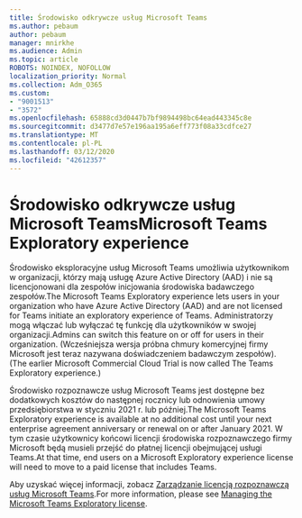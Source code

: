 ```yaml
---
title: Środowisko odkrywcze usług Microsoft Teams
ms.author: pebaum
author: pebaum
manager: mnirkhe
ms.audience: Admin
ms.topic: article
ROBOTS: NOINDEX, NOFOLLOW
localization_priority: Normal
ms.collection: Adm_O365
ms.custom:
- "9001513"
- "3572"
ms.openlocfilehash: 65888cd3d0447b7bf9894498bc64ead443345c8e
ms.sourcegitcommit: d3477d7e57e196aa195a6eff773f08a33cdfce27
ms.translationtype: MT
ms.contentlocale: pl-PL
ms.lasthandoff: 03/12/2020
ms.locfileid: "42612357"
---
```

# <a name="microsoft-teams-exploratory-experience"></a><span data-ttu-id="e5f63-102">Środowisko odkrywcze usług Microsoft Teams</span><span class="sxs-lookup"><span data-stu-id="e5f63-102">Microsoft Teams Exploratory experience</span></span>

<span data-ttu-id="e5f63-103">Środowisko eksploracyjne usług Microsoft Teams umożliwia użytkownikom w organizacji, którzy mają usługę Azure Active Directory (AAD) i nie są licencjonowani dla zespołów inicjowania środowiska badawczego zespołów.</span><span class="sxs-lookup"><span data-stu-id="e5f63-103">The Microsoft Teams Exploratory experience lets users in your organization who have Azure Active Directory (AAD) and are not licensed for Teams initiate an exploratory experience of Teams.</span></span> <span data-ttu-id="e5f63-104">Administratorzy mogą włączać lub wyłączać tę funkcję dla użytkowników w swojej organizacji.</span><span class="sxs-lookup"><span data-stu-id="e5f63-104">Admins can switch this feature on or off for users in their organization.</span></span> <span data-ttu-id="e5f63-105">(Wcześniejsza wersja próbna chmury komercyjnej firmy Microsoft jest teraz nazywana doświadczeniem badawczym zespołów).</span><span class="sxs-lookup"><span data-stu-id="e5f63-105">(The earlier Microsoft Commercial Cloud Trial is now called The Teams Exploratory experience.)</span></span>

<span data-ttu-id="e5f63-106">Środowisko rozpoznawcze usług Microsoft Teams jest dostępne bez dodatkowych kosztów do następnej rocznicy lub odnowienia umowy przedsiębiorstwa w styczniu 2021 r. lub później.</span><span class="sxs-lookup"><span data-stu-id="e5f63-106">The Microsoft Teams Exploratory experience is available at no additional cost until your next enterprise agreement anniversary or renewal on or after January 2021.</span></span> <span data-ttu-id="e5f63-107">W tym czasie użytkownicy końcowi licencji środowiska rozpoznawczego firmy Microsoft będą musieli przejść do płatnej licencji obejmującej usługi Teams.</span><span class="sxs-lookup"><span data-stu-id="e5f63-107">At that time, end users on a Microsoft Exploratory experience license will need to move to a paid license that includes Teams.</span></span>

<span data-ttu-id="e5f63-108">Aby uzyskać więcej informacji, zobacz [Zarządzanie licencją rozpoznawczą usług Microsoft Teams](https://docs.microsoft.com/microsoftteams/teams-exploratory/).</span><span class="sxs-lookup"><span data-stu-id="e5f63-108">For more information, please see [Managing the Microsoft Teams Exploratory license](https://docs.microsoft.com/microsoftteams/teams-exploratory/).</span></span>
